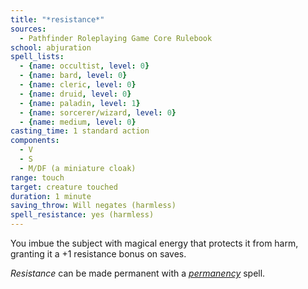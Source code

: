 ```yaml
---
title: "*resistance*"
sources:
  - Pathfinder Roleplaying Game Core Rulebook
school: abjuration
spell_lists:
  - {name: occultist, level: 0}
  - {name: bard, level: 0}
  - {name: cleric, level: 0}
  - {name: druid, level: 0}
  - {name: paladin, level: 1}
  - {name: sorcerer/wizard, level: 0}
  - {name: medium, level: 0}
casting_time: 1 standard action
components:
  - V
  - S
  - M/DF (a miniature cloak)
range: touch
target: creature touched
duration: 1 minute
saving_throw: Will negates (harmless)
spell_resistance: yes (harmless)
---
```


You imbue the subject with magical energy that protects it from harm, granting it a +1 resistance bonus on saves.

*Resistance* can be made permanent with a [*permanency*](/spells/permanency/) spell.


